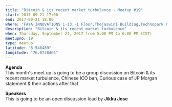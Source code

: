 ```yaml
---
title: "Bitcoin & its recent market turbulence - Meetup #19"
start: 2017-09-21 17:00
end: 2017-09-21 18:00
where: "FAYA INNOVATIONS L-13,-1 Floor,Thejaswini Building,Technopark Campus,  Trivandrum, Kerala"
description: "Bitcoin & its recent market turbulence"
when: Thursday, September 21, 2017 from 5:00 PM to 6:00 PM (IST)
meetupno: 19
type: meetup
latitude: "8.548489"
longitude: "76.8728404"
---
```


**Agenda**   
This month's meet up is going to be a group discussion on Bitcoin & its recent market turbulence, Chinese ICO ban, Curious case of JP Morgan statement & their actions after that

**Speakers**   
This is going to be an open discussion lead by **Jikku Jose**
